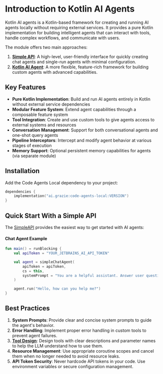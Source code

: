 # Introduction to Kotlin AI Agents

Kotlin AI agents is a Kotlin-based framework for creating and running AI agents locally without requiring external
services. It provides a pure Kotlin implementation for building intelligent agents that can interact with
tools, handle complex workflows, and communicate with users.

The module offers two main approaches:

1. **[Simple API](quickstart_simple_api)**: A high-level, user-friendly interface for quickly creating chat agents and
   single-run agents with minimal configuration.
2. **[Kotlin AI Agent](quickstart_kotlin_agent)**: A more flexible, feature-rich framework for building custom agents with advanced capabilities.

## Key Features

- **Pure Kotlin Implementation**: Build and run AI agents entirely in Kotlin without external service dependencies
- **Modular Feature System**: Extend agent capabilities through a composable feature system
- **Tool Integration**: Create and use custom tools to give agents access to external systems and resources
- **Conversation Management**: Support for both conversational agents and one-shot query agents
- **Pipeline Interceptors**: Intercept and modify agent behavior at various stages of execution
- **Memory Support**: Optional persistent memory capabilities for agents (via separate module)

## Installation

Add the Code Agents Local dependency to your project:

```kotlin
dependencies {
    implementation("ai.grazie:code-agents-local:VERSION")
}
```

## Quick Start With a Simple API

The [SimpleAPI](quickstart_simple_api) provides the easiest way to get started with AI agents:

#### Chat Agent Example

```kotlin
fun main() = runBlocking {
    val apiToken = "YOUR_JETBRAINS_AI_API_TOKEN"

    val agent = simpleChatAgent(
        apiToken = apiToken,
        cs = this,
        systemPrompt = "You are a helpful assistant. Answer user questions concisely."
    )

    agent.run("Hello, how can you help me?")
}
```

## Best Practices

1. **System Prompts**: Provide clear and concise system prompts to guide the agent's behavior.
2. **Error Handling**: Implement proper error handling in custom tools to prevent agent failures.
3. **[Tool Design](customTool.md)**: Design tools with clear descriptions and parameter names to help the LLM understand how to use them.
4. **Resource Management**: Use appropriate coroutine scopes and cancel them when no longer needed to avoid resource
   leaks.
5. **API Token Security**: Never hardcode API tokens in your code. Use environment variables or secure configuration
   management.